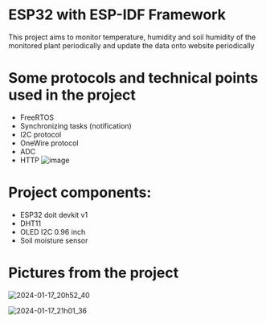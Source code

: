 # ESP32 with ESP-IDF Framework 
This project aims to monitor temperature, humidity and soil humidity of the monitored plant periodically and update the data onto website periodically

# Some protocols and technical points used in the project
* FreeRTOS
* Synchronizing tasks (notification)
* I2C protocol
* OneWire protocol
* ADC
* HTTP
![image](https://github.com/yunevo/Plant-monitoring-application/assets/156734673/e6b5c415-d946-4469-95d1-f17d18529a54)

# Project components:
* ESP32 doit devkit v1
* DHT11
* OLED I2C 0.96 inch
* Soil moisture sensor

# Pictures from the project
![2024-01-17_20h52_40](https://github.com/yunevo/Plant-monitoring-application/assets/156734673/e1f8724f-a91a-49e1-994d-972e4c547e86)

![2024-01-17_21h01_36](https://github.com/yunevo/Plant-monitoring-application/assets/156734673/cfffa252-ead6-4b0a-ae24-b68a73947dec)
